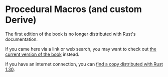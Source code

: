 # Procedural Macros (and custom Derive)

The first edition of the book is no longer distributed with Rust's documentation.

If you came here via a link or web search, you may want to check out [the current
version of the book](../ch19-06-macros.html?highlight=procedural#procedural-macros-for-generating-code-from-attributes) instead.

If you have an internet connection, you can [find a copy distributed with
Rust
1.30](https://doc.rust-lang.org/1.30.0/book/first-edition/procedural-macros.html).
